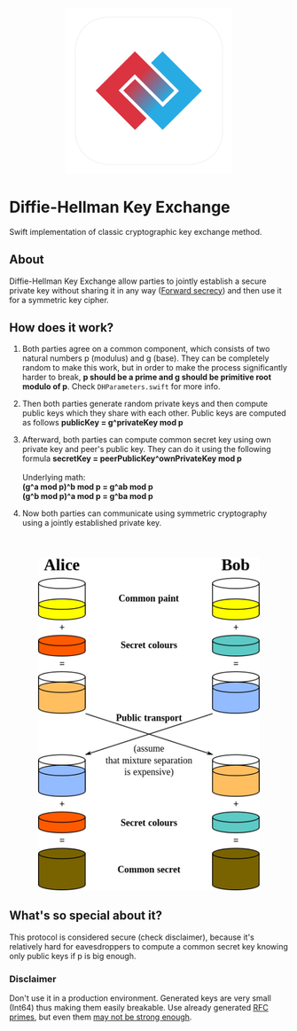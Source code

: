 <h3 align="center">
  <img src="assets/diffie_hellman_icon_web.png" width="300">
</h3>

# Diffie-Hellman Key Exchange

Swift implementation of classic cryptographic key exchange method.

## About
Diffie-Hellman Key Exchange allow parties to jointly establish a secure private key without sharing it in any way ([Forward secrecy](https://en.wikipedia.org/wiki/Forward_secrecy)) and then use it for a symmetric key cipher. 

## How does it work?

1. Both parties agree on a common component, which consists of two natural numbers p (modulus) and g (base). They can be completely random to make this work, but in order to make the process significantly harder to break, **p should be a prime and g should be primitive root modulo of p**. Check `DHParameters.swift` for more info.
2. Then both parties generate random private keys and then compute public keys which they share with each other. Public keys are computed as follows **publicKey = g^privateKey mod p**
3. Afterward, both parties can compute common secret key using own private key and peer's public key. They can do it using the following formula **secretKey = peerPublicKey^ownPrivateKey mod p** <br><br> Underlying math: <br> **(g^a mod p)^b mod p = g^ab mod p** <br> **(g^b mod p)^a mod p = g^ba mod p**

4. Now both parties can communicate using symmetric cryptography using a jointly established private key.

<br>

<h3 align="center">
  <img src="assets/dh_illustration.png" width="400">
</h3>

## What's so special about it?

This protocol is considered secure (check disclaimer), because it's relatively hard for eavesdroppers to compute a common secret key knowing only public keys if p is big enough.


### Disclaimer
Don't use it in a production environment. Generated keys are very small (Int64) thus making them easily breakable.
Use already generated [RFC primes](https://www.ietf.org/rfc/rfc3526.txt), but even them [may not be strong enough](https://arstechnica.com/information-technology/2015/10/how-the-nsa-can-break-trillions-of-encrypted-web-and-vpn-connections/).